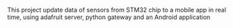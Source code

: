 This project update data of sensors from STM32 chip to a mobile app in real time, using adafruit server, python gateway and an Android application
